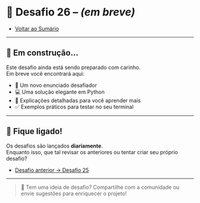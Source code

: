 # 🐍 Desafio 26 – *(em breve)*

- [Voltar ao Sumário](../SUMARIO.md)  

---

## 🚧 Em construção...

Este desafio ainda está sendo preparado com carinho.  
Em breve você encontrará aqui:

- 🧩 Um novo enunciado desafiador  
- 💻 Uma solução elegante em Python  
- 🧠 Explicações detalhadas para você aprender mais  
- ✅ Exemplos práticos para testar no seu terminal  

---

## 🔔 Fique ligado!

Os desafios são lançados **diariamente**.  
Enquanto isso, que tal revisar os anteriores ou tentar criar seu próprio desafio?

- [Desafio anterior → Desafio 25](./desafio_25.md)  

---

> 💬 Tem uma ideia de desafio? Compartilhe com a comunidade ou envie sugestões para enriquecer o projeto!